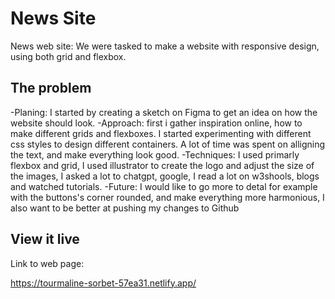 # News Site


News web site:
We were tasked to make a website with responsive design, using both grid and flexbox.

## The problem


-Planing: I started by creating a sketch on Figma to get an idea on how the website should look.
-Approach: first i gather inspiration online, how to make different grids and flexboxes. I started experimenting with different css styles to design different containers. A lot of time was spent on alligning the text, and make everything look good. 
-Techniques: I used primarly flexbox and grid, I used illustrator to create the logo and adjust the size of the images, I asked a lot to chatgpt, google, I read a lot on w3shools, blogs and watched tutorials.
-Future: I would like to go more to detal for example with the buttons's corner rounded, and make everything more harmonious, I also want to be better at pushing my changes to Github 


## View it live
Link to web page:

https://tourmaline-sorbet-57ea31.netlify.app/